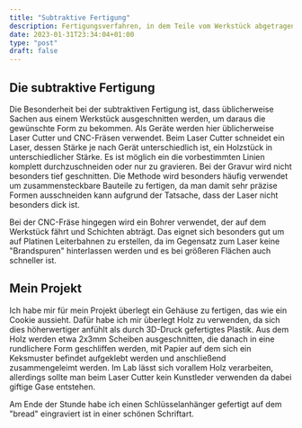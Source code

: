 ```yaml
---
title: "Subtraktive Fertigung"
description: Fertigungsverfahren, in dem Teile vom Werkstück abgetragen werden
date: 2023-01-31T23:34:04+01:00
type: "post"
draft: false
---
```


## Die subtraktive Fertigung
Die Besonderheit bei der subtraktiven Fertigung ist, dass üblicherweise Sachen aus einem Werkstück ausgeschnitten werden, um daraus die gewünschte Form zu bekommen.
Als Geräte werden hier üblicherweise Laser Cutter und CNC-Fräsen verwendet. Beim Laser Cutter schneidet ein Laser, dessen Stärke je nach Gerät unterschiedlich ist, ein Holzstück in unterschiedlicher Stärke. Es ist möglich ein die vorbestimmten Linien komplett durchzuschneiden oder nur zu gravieren. Bei der Gravur wird nicht besonders tief geschnitten. Die Methode wird besonders häufig verwendet um zusammensteckbare Bauteile zu fertigen, da man damit sehr präzise Formen ausschneiden kann aufgrund der Tatsache, dass der Laser nicht besonders dick ist.

Bei der CNC-Fräse hingegen wird ein Bohrer verwendet, der auf dem Werkstück fährt und Schichten abträgt. Das eignet sich besonders gut um auf Platinen Leiterbahnen zu erstellen, da im Gegensatz zum Laser keine "Brandspuren" hinterlassen werden und es bei größeren Flächen auch schneller ist.

## Mein Projekt
Ich habe mir für mein Projekt überlegt ein Gehäuse zu fertigen, das wie ein Cookie aussieht. Dafür habe ich mir überlegt Holz zu verwenden, da sich dies höherwertiger anfühlt als durch 3D-Druck gefertigtes Plastik. Aus dem Holz werden etwa 2x3mm Scheiben ausgeschnitten, die danach in eine rundlichere Form geschliffen werden, mit Papier auf dem sich ein Keksmuster befindet aufgeklebt werden und anschließend zusammengeleimt werden.
Im Lab lässt sich vorallem Holz verarbeiten, allerdings sollte man beim Laser Cutter kein Kunstleder verwenden da dabei giftige Gase entstehen.

Am Ende der Stunde habe ich einen Schlüsselanhänger gefertigt auf dem "bread" eingraviert ist in einer schönen Schriftart.
